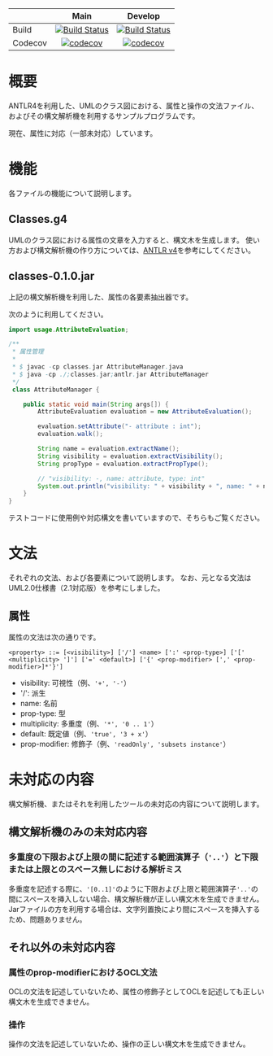 | |Main|Develop|
|:--|:--:|:--:|
|Build|[![Build Status](https://travis-ci.org/Morichan/ClassesGrammar.svg?branch=master)](https://travis-ci.org/Morichan/ClassesGrammar)|[![Build Status](https://travis-ci.org/Morichan/ClassesGrammar.svg?branch=develop)](https://travis-ci.org/Morichan/ClassesGrammar)|
|Codecov|[![codecov](https://codecov.io/gh/Morichan/ClassesGrammar/branch/master/graph/badge.svg)](https://codecov.io/gh/Morichan/ClassesGrammar)|[![codecov](https://codecov.io/gh/Morichan/ClassesGrammar/branch/develop/graph/badge.svg)](https://codecov.io/gh/Morichan/ClassesGrammar)|

# 概要

ANTLR4を利用した、UMLのクラス図における、属性と操作の文法ファイル、およびその構文解析機を利用するサンプルプログラムです。

現在、属性に対応（一部未対応）しています。



# 機能

各ファイルの機能について説明します。

## Classes.g4

UMLのクラス図における属性の文章を入力すると、構文木を生成します。
使い方および構文解析機の作り方については、[ANTLR v4](https://github.com/antlr/antlr4)を参考にしてください。

## classes-0.1.0.jar

上記の構文解析機を利用した、属性の各要素抽出器です。

次のように利用してください。

```java:AttributeManager.java
import usage.AttributeEvaluation;

/**
 * 属性管理
 *
 * $ javac -cp classes.jar AttributeManager.java
 * $ java -cp ./;classes.jar;antlr.jar AttributeManager
 */
 class AttributeManager {

    public static void main(String args[]) {
        AttributeEvaluation evaluation = new AttributeEvaluation();

        evaluation.setAttribute("- attribute : int");
        evaluation.walk();

        String name = evaluation.extractName();
        String visibility = evaluation.extractVisibility();
        String propType = evaluation.extractPropType();

        // "visibility: -, name: attribute, type: int"
        System.out.println("visibility: " + visibility + ", name: " + name + ", type: " + propType);
    }
}
```

テストコードに使用例や対応構文を書いていますので、そちらもご覧ください。



# 文法

それぞれの文法、および各要素について説明します。
なお、元となる文法はUML2.0仕様書（2.1対応版）を参考にしました。

## 属性

属性の文法は次の通りです。

```EBNF:AttributeGrammar
<property> ::= [<visibility>] ['/'] <name> [':' <prop-type>] ['[' <multiplicity> ']'] ['=' <default>] ['{' <prop-modifier> [',' <prop-modifier>]*'}']
```

* visibility: 可視性（例、`'+', '-'`）
* '/': 派生
* name: 名前
* prop-type: 型
* multiplicity: 多重度（例、`'*', '0 .. 1'`）
* default: 既定値（例、`'true', '3 + x'`）
* prop-modifier: 修飾子（例、`'readOnly', 'subsets instance'`）



# 未対応の内容

構文解析機、またはそれを利用したツールの未対応の内容について説明します。

## 構文解析機のみの未対応内容

### 多重度の下限および上限の間に記述する範囲演算子（`'..'`）と下限または上限とのスペース無しにおける解析ミス

多重度を記述する際に、`'[0..1]'`のように下限および上限と範囲演算子`'..'`の間にスペースを挿入しない場合、構文解析機が正しい構文木を生成できません。
Jarファイルの方を利用する場合は、文字列置換により間にスペースを挿入するため、問題ありません。

## それ以外の未対応内容

### 属性のprop-modifierにおけるOCL文法

OCLの文法を記述していないため、属性の修飾子としてOCLを記述しても正しい構文木を生成できません。

### 操作

操作の文法を記述していないため、操作の正しい構文木を生成できません。
